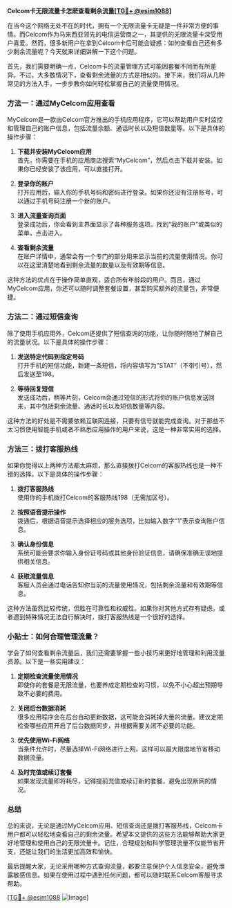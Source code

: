 **Celcom卡无限流量卡怎麽查看剩余流量[[TG💪+ @esim1088](https://t.me/s/esim1088)]**

在当今这个网络无处不在的时代，拥有一个无限流量卡无疑是一件非常方便的事情。而Celcom作为马来西亚领先的电信运营商之一，其提供的无限流量卡深受用户喜爱。然而，很多新用户在拿到Celcom卡后可能会疑惑：如何查看自己还有多少剩余流量呢？今天就来详细讲解一下这个问题。

首先，我们需要明确一点，Celcom卡的流量管理方式可能因套餐不同而有所差异。不过，大多数情况下，查看剩余流量的方式是相似的。接下来，我们将从几种常见的方法入手，一步步教你如何轻松掌握自己的流量使用情况。

### 方法一：通过MyCelcom应用查看

MyCelcom是一款由Celcom官方推出的手机应用程序，它可以帮助用户实时监控和管理自己的账户信息，包括流量余额、通话时长以及短信数量等。以下是具体的操作步骤：

1. **下载并安装MyCelcom应用**  
   首先，你需要在手机的应用商店搜索“MyCelcom”，然后点击下载并安装。如果你已经安装了该应用，可以直接打开。

2. **登录你的账户**  
   打开应用后，输入你的手机号码和密码进行登录。如果你还没有注册账号，可以通过手机号码注册一个新的账户。

3. **进入流量查询页面**  
   登录成功后，你会看到主界面显示了各种服务选项。找到“我的账户”或类似的菜单，点击进入。

4. **查看剩余流量**  
   在账户详情中，通常会有一个专门的部分用来显示当前的流量使用情况。你可以在这里清楚地看到剩余流量的数量以及有效期等信息。

这种方法的优点在于操作简单直观，适合所有年龄段的用户。而且，通过MyCelcom应用，你还可以随时调整套餐设置，甚至购买额外的流量包，非常便捷。

### 方法二：通过短信查询

除了使用手机应用外，Celcom还提供了短信查询的功能，让你随时随地了解自己的流量状况。以下是具体的操作步骤：

1. **发送特定代码到指定号码**  
   打开手机的短信功能，新建一条短信，将内容填写为“STAT”（不带引号），然后发送至198。

2. **等待回复短信**  
   发送成功后，稍等片刻，Celcom会通过短信的形式将你的账户信息发送回来，其中包括剩余流量、通话时长以及短信数量等内容。

这种方法的好处是不需要依赖互联网连接，只要有信号就能完成查询。对于那些不太习惯使用智能手机或者不熟悉应用操作的用户来说，这是一种非常实用的选择。

### 方法三：拨打客服热线

如果你觉得以上两种方法都太麻烦，那么直接拨打Celcom的客服热线也是一种不错的选择。以下是具体的操作步骤：

1. **拨打客服热线**  
   使用你的手机拨打Celcom的客服热线198（无需加区号）。

2. **按照语音提示操作**  
   拨通后，根据语音提示选择相应的服务选项，比如输入数字“1”表示查询账户信息。

3. **确认身份信息**  
   系统可能会要求你输入身份证号码或其他身份验证信息，请确保准确无误地提供相关信息。

4. **获取流量信息**  
   客服人员会通过电话告知你当前的流量使用情况，包括剩余流量和有效期等信息。

这种方法虽然比较传统，但胜在可靠性和权威性。如果你对其他方式存有疑虑，或者遇到特殊情况无法自行解决时，拨打客服热线是一个很好的选择。

### 小贴士：如何合理管理流量？

学会了如何查看剩余流量后，我们还需要掌握一些小技巧来更好地管理和利用流量资源。以下是一些实用建议：

1. **定期检查流量使用情况**  
   即使你的套餐是无限流量，也要养成定期检查的习惯，以免不小心超出预期导致不必要的费用。

2. **关闭后台数据消耗**  
   很多应用程序会在后台自动更新数据，这可能会消耗掉大量的流量。建议定期检查哪些应用开启了后台数据同步，并根据需要关闭不必要的功能。

3. **优先使用Wi-Fi网络**  
   当条件允许时，尽量选择Wi-Fi网络进行上网，这样可以最大限度地节省移动数据流量。

4. **及时充值或续订套餐**  
   如果发现流量即将耗尽，记得提前充值或续订新的套餐，避免出现断网的情况。

### 总结

总的来说，无论是通过MyCelcom应用、短信查询还是拨打客服热线，Celcom卡用户都可以轻松地查看自己的剩余流量。希望本文提供的这些方法能够帮助大家更好地管理和使用自己的无限流量卡。记住，合理规划和科学管理流量不仅能节省开支，还能让我们的生活更加高效和愉快。

最后提醒大家，无论采用哪种方式查询流量，都要注意保护个人信息安全，避免泄露敏感信息。如果在使用过程中遇到任何问题，都可以随时联系Celcom客服寻求帮助。

[[TG💪+ @esim1088](https://t.me/s/esim1088) ![Image](https://i.postimg.cc/4NQfJmqS/Snipaste-2025-05-13-00-14-12.png)]